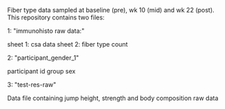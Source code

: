 Fiber type data sampled at baseline (pre), wk 10 (mid) and wk 22 (post).
This repository contains two files:

1: "immunohisto raw data:"

sheet 1: csa data
sheet 2: fiber type count



2: "participant_gender_1"

participant id
group 
sex

3: "test-res-raw"

Data file containing jump height, strength and body composition raw data

